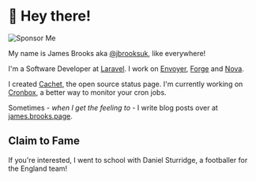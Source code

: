 # 👋 Hey there!

![Sponsor Me](https://img.shields.io/static/v1?label=Sponsor%20jbrooksuk&message=%E2%9D%A4&logo=GitHub&link=https://github.com/sponsors/jbrooksuk)

My name is James Brooks aka [@jbrooksuk](https://twitter.com/jbrooksuk), like everywhere!

I'm a Software Developer at [Laravel](https://laravel.com). I work on [Envoyer](https://envoyer.io), [Forge](https://forge.laravel.com) and [Nova](https://nova.laravel.com).

I created [Cachet](https://github.com/CachetHQ/Cachet), the open source status page. I'm currently working on [Cronbox](https://cronbox.app), a better way to monitor your cron jobs.

Sometimes - _when I get the feeling to_ - I write blog posts over at [james.brooks.page](https://james.brooks.page).

## Claim to Fame

If you're interested, I went to school with Daniel Sturridge, a footballer for the England team!
